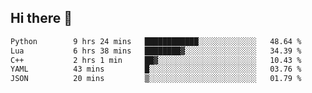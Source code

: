 ## Hi there 👋

<!--START_SECTION:waka-->

```txt
Python        9 hrs 24 mins   ████████████░░░░░░░░░░░░░   48.64 %
Lua           6 hrs 38 mins   ████████▓░░░░░░░░░░░░░░░░   34.39 %
C++           2 hrs 1 min     ██▓░░░░░░░░░░░░░░░░░░░░░░   10.43 %
YAML          43 mins         █░░░░░░░░░░░░░░░░░░░░░░░░   03.76 %
JSON          20 mins         ▒░░░░░░░░░░░░░░░░░░░░░░░░   01.79 %
```

<!--END_SECTION:waka-->
